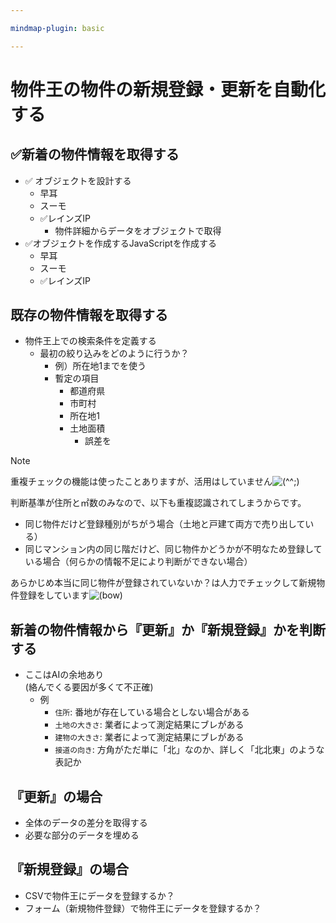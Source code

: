 ```yaml
---

mindmap-plugin: basic

---
```


# 物件王の物件の新規登録・更新を自動化する

## ✅新着の物件情報を取得する
- ✅ オブジェクトを設計する
	- 早耳
	- スーモ
	- ✅レインズIP
		- 物件詳細からデータをオブジェクトで取得
- ✅オブジェクトを作成するJavaScriptを作成する
	- 早耳
	- スーモ
	- ✅レインズIP

## 既存の物件情報を取得する
- 物件王上での検索条件を定義する
	- 最初の絞り込みをどのように行うか？
		- 例）所在地1までを使う
		- 暫定の項目
			- 都道府県
			- 市町村
			- 所在地1
			- 土地面積
				- 誤差を
				
>[!note] 
> 重複チェックの機能は使ったことありますが、活用はしていません![(^^;)](https://assets.chatwork.com/images/emoticon2x/emo_wry_smile.gif "汗をかいた笑顔")
> 
> 判断基準が住所と㎡数のみなので、以下も重複認識されてしまうからです。
> - 同じ物件だけど登録種別がちがう場合（土地と戸建て両方で売り出している）
> - 同じマンション内の同じ階だけど、同じ物件かどうかが不明なため登録している場合（何らかの情報不足により判断ができない場合）
> 
> あらかじめ本当に同じ物件が登録されていないか？は人力でチェックして新規物件登録をしています![(bow)](https://assets.chatwork.com/images/emoticon2x/emo_bow.gif "おじぎする人")

## 新着の物件情報から『更新』か『新規登録』かを判断する
- ここはAIの余地あり<br>(絡んでくる要因が多くて不正確)
	- 例
		- `住所`: 番地が存在している場合としない場合がある
		- `土地の大きさ`: 業者によって測定結果にブレがある
		- `建物の大きさ`: 業者によって測定結果にブレがある
		- `接道の向き`: 方角がただ単に「北」なのか、詳しく「北北東」のような表記か

## 『更新』の場合
- 全体のデータの差分を取得する
- 必要な部分のデータを埋める

## 『新規登録』の場合
- CSVで物件王にデータを登録するか？
- フォーム（新規物件登録）で物件王にデータを登録するか？